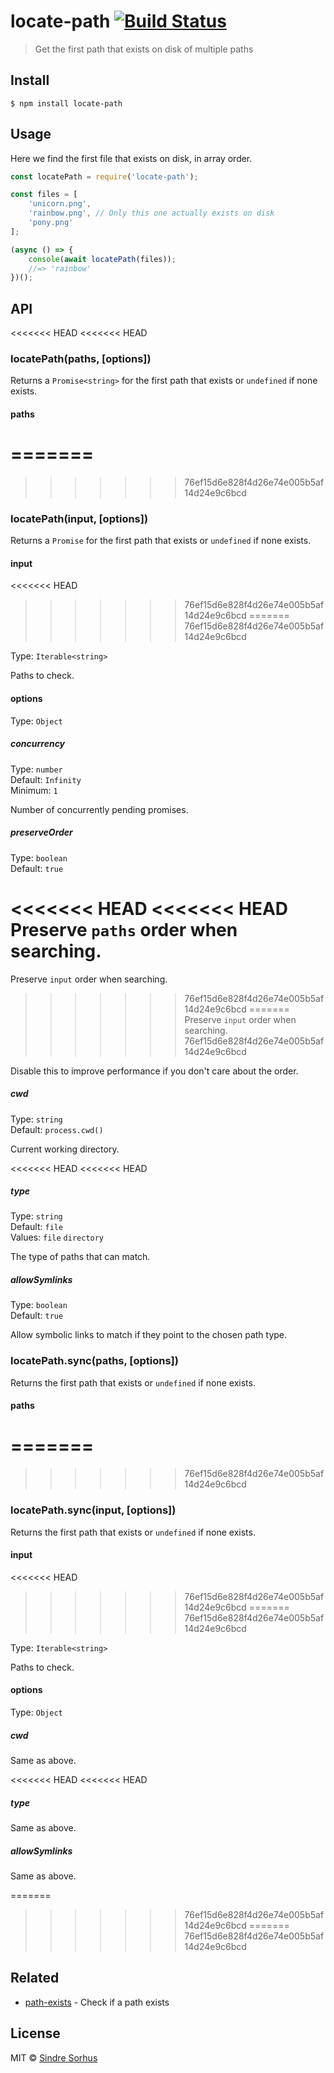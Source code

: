 # locate-path [![Build Status](https://travis-ci.org/sindresorhus/locate-path.svg?branch=master)](https://travis-ci.org/sindresorhus/locate-path)

> Get the first path that exists on disk of multiple paths


## Install

```
$ npm install locate-path
```


## Usage

Here we find the first file that exists on disk, in array order.

```js
const locatePath = require('locate-path');

const files = [
	'unicorn.png',
	'rainbow.png', // Only this one actually exists on disk
	'pony.png'
];

(async () => {
	console(await locatePath(files));
	//=> 'rainbow'
})();
```


## API

<<<<<<< HEAD
<<<<<<< HEAD
### locatePath(paths, [options])

Returns a `Promise<string>` for the first path that exists or `undefined` if none exists.

#### paths
=======
=======
>>>>>>> 76ef15d6e828f4d26e74e005b5af14d24e9c6bcd
### locatePath(input, [options])

Returns a `Promise` for the first path that exists or `undefined` if none exists.

#### input
<<<<<<< HEAD
>>>>>>> 76ef15d6e828f4d26e74e005b5af14d24e9c6bcd
=======
>>>>>>> 76ef15d6e828f4d26e74e005b5af14d24e9c6bcd

Type: `Iterable<string>`

Paths to check.

#### options

Type: `Object`

##### concurrency

Type: `number`<br>
Default: `Infinity`<br>
Minimum: `1`

Number of concurrently pending promises.

##### preserveOrder

Type: `boolean`<br>
Default: `true`

<<<<<<< HEAD
<<<<<<< HEAD
Preserve `paths` order when searching.
=======
Preserve `input` order when searching.
>>>>>>> 76ef15d6e828f4d26e74e005b5af14d24e9c6bcd
=======
Preserve `input` order when searching.
>>>>>>> 76ef15d6e828f4d26e74e005b5af14d24e9c6bcd

Disable this to improve performance if you don't care about the order.

##### cwd

Type: `string`<br>
Default: `process.cwd()`

Current working directory.

<<<<<<< HEAD
<<<<<<< HEAD
##### type

Type: `string`<br>
Default: `file`<br>
Values: `file` `directory`

The type of paths that can match.

##### allowSymlinks

Type: `boolean`<br>
Default: `true`

Allow symbolic links to match if they point to the chosen path type.

### locatePath.sync(paths, [options])

Returns the first path that exists or `undefined` if none exists.

#### paths
=======
=======
>>>>>>> 76ef15d6e828f4d26e74e005b5af14d24e9c6bcd
### locatePath.sync(input, [options])

Returns the first path that exists or `undefined` if none exists.

#### input
<<<<<<< HEAD
>>>>>>> 76ef15d6e828f4d26e74e005b5af14d24e9c6bcd
=======
>>>>>>> 76ef15d6e828f4d26e74e005b5af14d24e9c6bcd

Type: `Iterable<string>`

Paths to check.

#### options

Type: `Object`

##### cwd

Same as above.

<<<<<<< HEAD
<<<<<<< HEAD
##### type

Same as above.

##### allowSymlinks

Same as above.

=======
>>>>>>> 76ef15d6e828f4d26e74e005b5af14d24e9c6bcd
=======
>>>>>>> 76ef15d6e828f4d26e74e005b5af14d24e9c6bcd

## Related

- [path-exists](https://github.com/sindresorhus/path-exists) - Check if a path exists


## License

MIT © [Sindre Sorhus](https://sindresorhus.com)
